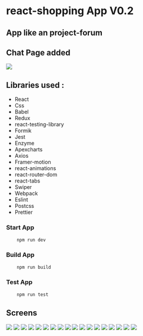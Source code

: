 # react-shopping App V0.2

## App like an project-forum

## Chat Page added

![](https://github.com/kudretCanYlm/react-shopping/blob/main/screens/img_18.PNG)

## Libraries used :

-    React
-    Css
-    Babel
-    Redux
-    react-testing-library
-    Formik
-    Jest
-    Enzyme
-    Apexcharts
-    Axios
-    Framer-motion
-    react-animations
-    react-router-dom
-    react-tabs
-    Swiper
-    Webpack
-    Eslint
-    Postcss
-    Prettier

### Start App
```sh
    npm run dev
```

### Build App
```sh
    npm run build
```
### Test App
```sh
    npm run test
```

## Screens

![](https://github.com/kudretCanYlm/react-shopping/blob/main/screens/img_0.PNG)
![](https://github.com/kudretCanYlm/react-shopping/blob/main/screens/img_1.PNG)
![](https://github.com/kudretCanYlm/react-shopping/blob/main/screens/img_2.PNG)
![](https://github.com/kudretCanYlm/react-shopping/blob/main/screens/img_3.PNG)
![](https://github.com/kudretCanYlm/react-shopping/blob/main/screens/img_4.PNG)
![](https://github.com/kudretCanYlm/react-shopping/blob/main/screens/img_5.PNG)
![](https://github.com/kudretCanYlm/react-shopping/blob/main/screens/img_6.PNG)
![](https://github.com/kudretCanYlm/react-shopping/blob/main/screens/img_7.PNG)
![](https://github.com/kudretCanYlm/react-shopping/blob/main/screens/img_8.PNG)
![](https://github.com/kudretCanYlm/react-shopping/blob/main/screens/img_9.PNG)
![](https://github.com/kudretCanYlm/react-shopping/blob/main/screens/img_10.PNG)
![](https://github.com/kudretCanYlm/react-shopping/blob/main/screens/img_11.PNG)
![](https://github.com/kudretCanYlm/react-shopping/blob/main/screens/img_12.PNG)
![](https://github.com/kudretCanYlm/react-shopping/blob/main/screens/img_13.PNG)
![](https://github.com/kudretCanYlm/react-shopping/blob/main/screens/img_14.PNG)
![](https://github.com/kudretCanYlm/react-shopping/blob/main/screens/img_15.PNG)
![](https://github.com/kudretCanYlm/react-shopping/blob/main/screens/img_16.PNG)
![](https://github.com/kudretCanYlm/react-shopping/blob/main/screens/img_17.PNG)